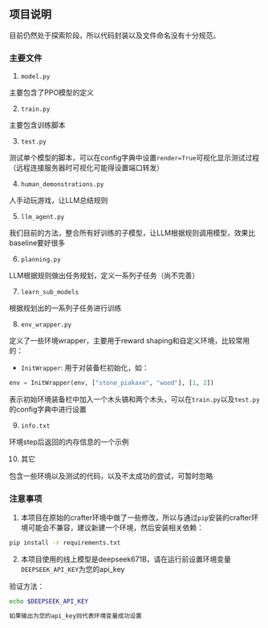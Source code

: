 ## 项目说明

目前仍然处于探索阶段，所以代码封装以及文件命名没有十分规范。

### 主要文件

1. `model.py`

主要包含了PPO模型的定义

2. `train.py`

主要包含训练脚本

3. `test.py`

测试单个模型的脚本，可以在config字典中设置`render=True`可视化显示测试过程（远程连接服务器时可视化可能得设置端口转发）

4. `human_demonstrations.py`

人手动玩游戏，让LLM总结规则

5. `llm_agent.py`

我们目前的方法，整合所有好训练的子模型，让LLM根据规则调用模型，效果比baseline要好很多

6. `planning.py`

LLM根据规则做出任务规划，定义一系列子任务（尚不完善）

7. `learn_sub_models`

根据规划出的一系列子任务进行训练

8. `env_wrapper.py`

定义了一些环境wrapper，主要用于reward shaping和自定义环境，比较常用的：

* `InitWrapper`: 用于对装备栏初始化，如：

```python
env = InitWrapper(env, ["stone_piakaxe", "wood"], [1, 2])
```
表示初始环境装备栏中加入一个木头镐和两个木头，可以在`train.py`以及`test.py`的config字典中进行设置

9. `info.txt`

环境step后返回的内存信息的一个示例

10. 其它

包含一些环境以及测试的代码，以及不太成功的尝试，可暂时忽略

### 注意事项

1. 本项目在原始的crafter环境中做了一些修改，所以与通过`pip`安装的crafter环境可能会不兼容，建议新建一个环境，然后安装相关依赖：

```bash
pip install -r requirements.txt
```
2. 本项目使用的线上模型是deepseek671B，请在运行前设置环境变量`DEEPSEEK_API_KEY`为您的api_key

验证方法：

```bash
echo $DEEPSEEK_API_KEY

如果输出为您的api_key则代表环境变量成功设置
